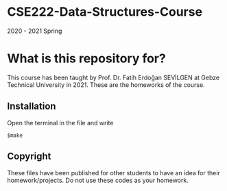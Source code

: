 # CSE222-Data-Structures-Course

2020 - 2021 Spring 

# What is this repository for? 

This course has been taught by Prof. Dr. Fatih Erdoğan SEVİLGEN at Gebze Technical University in 2021. These are the homeworks of the course.

## Installation

Open the terminal in the file and write

```
$make  
```

## Copyright

These files have been published for other students to have an idea for their homework/projects. Do not use these codes as your homework.
